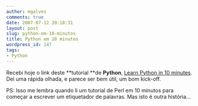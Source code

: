 ```yaml
---
author: mgalves
comments: true
date: 2007-07-12 20:18:31
layout: post
slug: python-em-10-minutos
title: Python em 10 minutos
wordpress_id: 147
tags:
- Python
---
```


Recebi hoje o link deste **tutorial **de **Python**, [Learn Python in 10 minutes](http://www.poromenos.org/tutorials/python). Dei uma rápida olhada, e parece ser bem útil, um bom kick-off.

PS: Isso me lembra quando li um tutorial de Perl em 10 minutos para começar a escrever um etiquetador de palavras. Mas isto é outra história...
